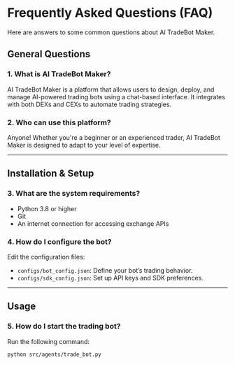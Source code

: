 # Frequently Asked Questions (FAQ)

Here are answers to some common questions about AI TradeBot Maker.

## General Questions
### 1. What is AI TradeBot Maker?
AI TradeBot Maker is a platform that allows users to design, deploy, and manage AI-powered trading bots using a chat-based interface. It integrates with both DEXs and CEXs to automate trading strategies.

### 2. Who can use this platform?
Anyone! Whether you're a beginner or an experienced trader, AI TradeBot Maker is designed to adapt to your level of expertise.

---

## Installation & Setup
### 3. What are the system requirements?
- Python 3.8 or higher
- Git
- An internet connection for accessing exchange APIs

### 4. How do I configure the bot?
Edit the configuration files:
- `configs/bot_config.json`: Define your bot’s trading behavior.
- `configs/sdk_config.json`: Set up API keys and SDK preferences.

---

## Usage
### 5. How do I start the trading bot?
Run the following command:
```bash
python src/agents/trade_bot.py
